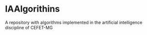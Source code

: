 # IAAlgorithins
A repository with algorithms implemented in the artificial intelligence discipline of CEFET-MG
